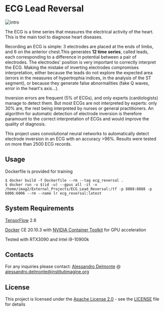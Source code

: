 # ECG Lead Reversal

![intro](https://i.imgur.com/ey6SYR6.png)

The ECG is a time series that measures the electrical activity of the heart. This is the main tool to diagnose heart diseases. 

Recording an ECG is simple: 3 electrodes are placed at the ends of limbs, and 6 on the anterior chest.This generates **12 time series**, called leads, each corresponding to a difference in potential between a pair of electrodes.
The electrodes' position is very important to correctly interpret the ECG. Making the mistake of inverting electrodes compromises interpretation, either because the leads do not explore the expected area (errors in the measures of hypertrophia indices, in the analysis of the ST segment), or because they generate false abnormalities (fake Q waves, error in the heart's axis...).

Inversion errors are frequent (5% of ECGs), and only experts (cardiologists) manage to detect them. But most ECGs are not interpreted by experts: only 30% are, the rest being interpreted by nurses or general practitioners. An algorithm for automatic detection of electrode inversion is therefore paramount to the correct interpretation of ECGs  and would improve the quality of diagnosis.

This project uses convolutional neural networks to automatically detect electrode inversion in an ECG with an accuracy >96%.
Results were tested on more than 2500 ECG records.

## Usage

Dockerfile is provided for training
```shell
$ docker build -f Dockerfile --rm --tag ecg_reversal .
$ docker run -u $(id -u) --gpus all -it -v /home/imag2/External_Projects/ECG_Lead_Reversal:/tf -p 8888:8888 -p 6006:6006 --rm --name lr ecg_reversal:latest
```

## System Requirements

[TensorFlow](https://www.tensorflow.org) 2.8

[Docker](https://www.docker.com) CE 20.10.3 with [NVIDIA Container Toolkit](https://github.com/NVIDIA/nvidia-docker) for GPU acceleration

Tested with RTX3090 and Intel i9-10900k

## Contacts

For any inquiries please contact: 
[Alessandro Delmonte](https://aledelmo.github.io) @ [alessandro.delmonte@institutimagine.org](mailto:alessandro.delmonte@institutimagine.org)

## License

This project is licensed under the [Apache License 2.0](LICENSE) - see the [LICENSE](LICENSE) file for
details
